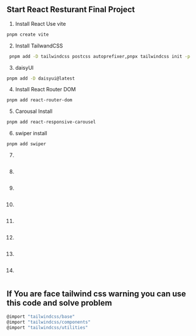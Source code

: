 ## Start React Resturant Final Project 

1. Install React Use vite

```bash
pnpm create vite
```

2. Install TailwandCSS
   
 ```bash
  pnpm add -D tailwindcss postcss autoprefixer,pnpx tailwindcss init -p  
 ```
3. daisyUI

```bash
pnpm add -D daisyui@latest
```

4. Install React Router DOM
   
 ```bash
 pnpm add react-router-dom 
 ```
5. Carousal Install 

```bash
pnpm add react-responsive-carousel
```

6. swiper install 
   
 ```bash
 pnpm add swiper
 ```
 
7. 

```bash

```

8. 
   
 ```bash
 
 ```
9. 

```bash

```

10. 
   
 ```bash
 
 ```
11. 

```bash

```

12. 
   
 ```bash
 
 ```
13. 

```bash

```

14. 
   
 ```bash
 
 ```

 ## If You are face tailwind css warning you can use this code and solve problem

 ```bash
 @import "tailwindcss/base"
 @import "tailwindcss/components"
 @import "tailwindcss/utilities"
```